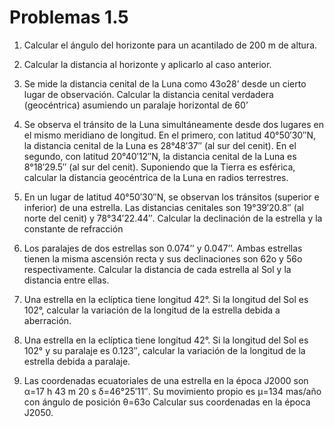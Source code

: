 # Problemas 1.5

1. Calcular el ángulo del horizonte para un acantilado de 200 m de altura.

2. Calcular la distancia al horizonte y aplicarlo al caso anterior.

3. Se mide la distancia cenital de la Luna como 43o28’ desde un cierto lugar de observación.
Calcular la distancia cenital verdadera (geocéntrica) asumiendo un paralaje horizontal de 60’

4. Se observa el tránsito de la Luna simultáneamente desde dos lugares en el mismo meridiano
de longitud. En el primero, con latitud 40°50′30′′N, la distancia cenital de la Luna es
28°48′37′′ (al sur del cenit). En el segundo, con latitud 20°40′12′′N, la distancia cenital de la
Luna es 8°18′29.5′′ (al sur del cenit). Suponiendo que la Tierra es esférica, calcular la
distancia geocéntrica de la Luna en radios terrestres.

5. En un lugar de latitud 40°50′30′′N, se observan los tránsitos (superior e inferior) de una
estrella. Las distancias cenitales son 19°39′20.8′′ (al norte del cenit) y 78°34′22.44′′.
Calcular la declinación de la estrella y la constante de refracción

6. Los paralajes de dos estrellas son 0.074’’ y 0.047’’. Ambas estrellas tienen la misma
ascensión recta y sus declinaciones son 62o y 56o respectivamente. Calcular la distancia de
cada estrella al Sol y la distancia entre ellas.

7. Una estrella en la eclíptica tiene longitud 42°. Si la longitud del Sol es 102°, calcular la
variación de la longitud de la estrella debida a aberración.

8. Una estrella en la eclíptica tiene longitud 42°. Si la longitud del Sol es 102° y su paralaje es
0.123′′, calcular la variación de la longitud de la estrella debida a paralaje.

9. Las coordenadas ecuatoriales de una estrella en la época J2000 son α=17 h 43 m 20 s
δ=46°25′11′′. Su movimiento propio es μ=134 mas/año con ángulo de posición θ=63o
Calcular sus coordenadas en la época J2050.
